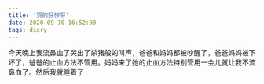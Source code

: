 ```yaml
---
title: '哭的好惨呀'
date: 2020-09-10 16:52:00
tags: diary
---
```

今天晚上我流鼻血了哭出了杀猪般的叫声，爸爸和妈妈都被吵醒了，爸爸妈妈被下坏了，爸爸的止血方法不管用。妈妈来了她的止血方法特别管用一会儿就让我不流鼻血了。然后我就睡着了
